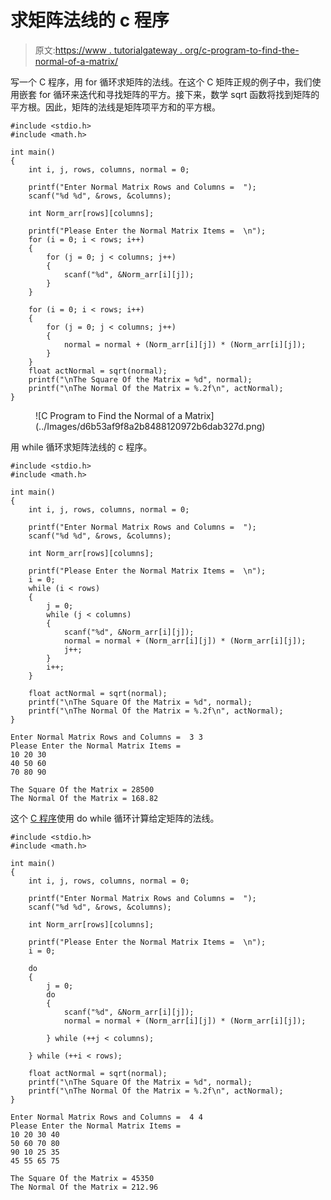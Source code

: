 # 求矩阵法线的 c 程序

> 原文:[https://www . tutorialgateway . org/c-program-to-find-the-normal-of-a-matrix/](https://www.tutorialgateway.org/c-program-to-find-the-normal-of-a-matrix/)

写一个 C 程序，用 for 循环求矩阵的法线。在这个 C 矩阵正规的例子中，我们使用嵌套 for 循环来迭代和寻找矩阵的平方。接下来，数学 sqrt 函数将找到矩阵的平方根。因此，矩阵的法线是矩阵项平方和的平方根。

```
#include <stdio.h>
#include <math.h>

int main()
{
	int i, j, rows, columns, normal = 0;

	printf("Enter Normal Matrix Rows and Columns =  ");
	scanf("%d %d", &rows, &columns);

	int Norm_arr[rows][columns];

	printf("Please Enter the Normal Matrix Items =  \n");
	for (i = 0; i < rows; i++)
	{
		for (j = 0; j < columns; j++)
		{
			scanf("%d", &Norm_arr[i][j]);
		}
	}

	for (i = 0; i < rows; i++)
	{
		for (j = 0; j < columns; j++)
		{
			normal = normal + (Norm_arr[i][j]) * (Norm_arr[i][j]);
		}
	}
	float actNormal = sqrt(normal);
	printf("\nThe Square Of the Matrix = %d", normal);
	printf("\nThe Normal Of the Matrix = %.2f\n", actNormal);
}
```

<figure class="wp-block-image size-large">![C Program to Find the Normal of a Matrix](../Images/d6b53af9f8a2b8488120972b6dab327d.png)</figure>

用 while 循环求矩阵法线的 c 程序。

```
#include <stdio.h>
#include <math.h>

int main()
{
	int i, j, rows, columns, normal = 0;

	printf("Enter Normal Matrix Rows and Columns =  ");
	scanf("%d %d", &rows, &columns);

	int Norm_arr[rows][columns];

	printf("Please Enter the Normal Matrix Items =  \n");
	i = 0;
	while (i < rows)
	{
		j = 0;
		while (j < columns)
		{
			scanf("%d", &Norm_arr[i][j]);
			normal = normal + (Norm_arr[i][j]) * (Norm_arr[i][j]);
			j++;
		}
		i++;
	}

	float actNormal = sqrt(normal);
	printf("\nThe Square Of the Matrix = %d", normal);
	printf("\nThe Normal Of the Matrix = %.2f\n", actNormal);
}
```

```
Enter Normal Matrix Rows and Columns =  3 3
Please Enter the Normal Matrix Items =  
10 20 30
40 50 60
70 80 90

The Square Of the Matrix = 28500
The Normal Of the Matrix = 168.82
```

这个 [C 程序](https://www.tutorialgateway.org/c-programming-examples/)使用 do while 循环计算给定矩阵的法线。

```
#include <stdio.h>
#include <math.h>

int main()
{
	int i, j, rows, columns, normal = 0;

	printf("Enter Normal Matrix Rows and Columns =  ");
	scanf("%d %d", &rows, &columns);

	int Norm_arr[rows][columns];

	printf("Please Enter the Normal Matrix Items =  \n");
	i = 0;

	do
	{
		j = 0;
		do
		{
			scanf("%d", &Norm_arr[i][j]);
			normal = normal + (Norm_arr[i][j]) * (Norm_arr[i][j]);

		} while (++j < columns);

	} while (++i < rows);

	float actNormal = sqrt(normal);
	printf("\nThe Square Of the Matrix = %d", normal);
	printf("\nThe Normal Of the Matrix = %.2f\n", actNormal);
}
```

```
Enter Normal Matrix Rows and Columns =  4 4
Please Enter the Normal Matrix Items =  
10 20 30 40
50 60 70 80
90 10 25 35
45 55 65 75

The Square Of the Matrix = 45350
The Normal Of the Matrix = 212.96
```